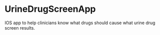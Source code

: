 # UrineDrugScreenApp

IOS app to help clinicians know what drugs should cause what urine drug screen results.

